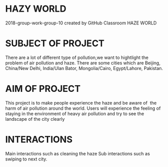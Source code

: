 # HAZY WORLD
2018-group-work-group-10 created by GitHub Classroom
HAZE WORLD

# SUBJECT OF PROJECT 
There are a lot of different type of pollution,we want to hightlight the problem of air pollution and haze.
There are some cities which are Beijing, China/New Delhi, India/Ulan Bator, Mongolia/Cairo, Egypt/Lahore, Pakistan.

# AIM OF PROJECT
This project is to make people experience the haze and be aware of  the harm of air pollution around the world. 
Users will experience the feeling of staying in the environment of heavy air pollution and try to see the landscape of the city clearly

# INTERACTIONS
Main interactions such as cleaning the haze
Sub interactions such as swiping to next city.
